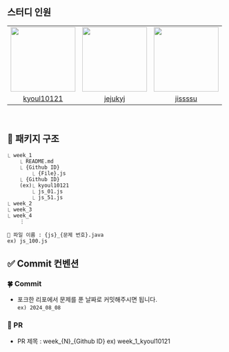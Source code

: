 ## 스터디 인원

<table>
  <tr>
    <td align="center"><a href="https://github.com/kyoul10121"><img src="https://avatars.githubusercontent.com/u/98331998?v=4" width="150px;" alt=""/>
    <td align="center"><a href="https://github.com/jejukyj"><img src="https://avatars.githubusercontent.com/u/46440436?v=4" width="150px;" alt=""/>
    <td align="center"><a href="https://github.com/jissssu"><img src="https://avatars.githubusercontent.com/u/113964353?v=4" width="150px;" alt=""/>
  </tr>
    <tr>
    <td align="center"><a href="https://github.com/kyoul10121" title="Code">kyoul10121</a></td>
    <td align="center"><a href="https://github.com/jejukyj" title="Code">jejukyj</a></td>
    <td align="center"><a href="https://github.com/jissssu" title="Code">jissssu</a></td>
  </tr>
</table>
<br>

## 📁 패키지 구조
```
⎿ week_1
	⎿ README.md
	⎿ {Github ID}
		⎿ {File}.js
	⎿ {Github ID}
    (ex)⎿ kyoul10121
		⎿ js_01.js
		⎿ js_51.js
⎿ week_2
⎿ week_3
⎿ week_4
    ⋮
```
``📄 파일 이름 : {js}_{문제 번호}.java``
<br>``ex) js_100.js``
<br>

## ✅ Commit 컨벤션

### 🍀 Commit
- 포크한 리포에서 문제를 푼 날짜로 커밋해주시면 됩니다.
<br>``ex) 2024_08_08``


### 🌳 PR
- PR 제목 :  week_{N}_{Github ID}
ex) week_1_kyoul10121
